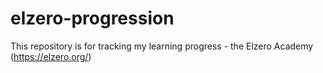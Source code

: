 # elzero-progression
This repository is for tracking my learning progress - the Elzero Academy (https://elzero.org/)
